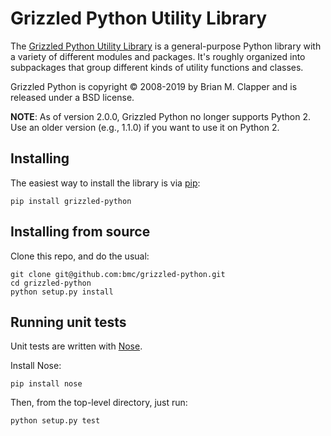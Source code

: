 # Grizzled Python Utility Library

The [Grizzled Python Utility Library][] is a general-purpose Python library
with a variety of different modules and packages. It's roughly organized
into subpackages that group different kinds of utility functions and
classes.

Grizzled Python is copyright &copy; 2008-2019 by Brian M. Clapper and 
is released under a BSD license.

**NOTE**: As of version 2.0.0, Grizzled Python no longer supports Python 2.
Use an older version (e.g., 1.1.0) if you want to use it on Python 2.

## Installing

The easiest way to install the library is via [pip](https://pip.pypa.io/):

```
pip install grizzled-python
```

## Installing from source

Clone this repo, and do the usual:

```
git clone git@github.com:bmc/grizzled-python.git
cd grizzled-python
python setup.py install
```

## Running unit tests

Unit tests are written with [Nose](http://pythontesting.net/framework/nose/nose-introduction/).

Install Nose:

```
pip install nose
```

Then, from the top-level directory, just run:

```
python setup.py test
```

[Grizzled Python Utility Library]: http://software.clapper.org/grizzled-python/
